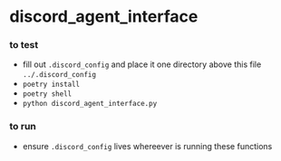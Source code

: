 # discord_agent_interface

### to test
* fill out `.discord_config` and place it one directory above this file `../.discord_config`
* `poetry install`
* `poetry shell`
* `python discord_agent_interface.py`


### to run
* ensure `.discord_config` lives whereever is running these functions

